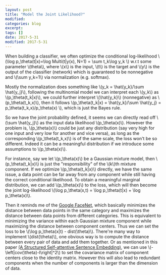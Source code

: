 ```yaml
---	
layout: post	
title: "Model the Joint Likelihood?"	
modified:	
categories: blog	
excerpt:	
tags: []	
date: 2017-5-31	
modified: 2017-5-31	
---	
```

	
When building a classifier, we often optimize the conditional log-likelihood \\(\log p_\theta(t\|x)=\log Multi(t\|y(x), N=1) = \sum t_k\log y_k \\) w.r.t some parameter \\(theta\\), where \\(x\\) is the input, \\(t\\) is the target and \\(y\\) is the output of the classifier (network) which is guaranteed to be nonnegative and \\(\sum y_k=1\\) via normalization (e.g. softmax).	
	
Mostly the normalization does something like \\(y_k = \hat{y_k}/\sum \hat{y_j}\\), following the multinomial model we can interpret each \\(y_k\\) as \\(p_\theta(t_k\|x)\\), we could further interpret \\(\hat{y_k}\\) (nonnegative) as \\(p_\theta(t_k,x)\\), then it follows \\(p_\theta(t_k\|x) = \hat{y_k}/\sum \hat{y_j} = p_\theta(t_k,x)/p_\theta(x) \\), which is just the Bayes rule.	
	
So we have the joint probability defined, it seems we can directly read off \\(\sum \hat{y_j}\\) as the input data likelihood \\(p_\theta(x)\\). However the problem is, \\(p_\theta(x)\\) could be just any distribution (say very high for one input and very low for another and vice versa), as long as the corresponding \\(p_\theta(t_k,x)\\) is of the same scale, the loss won't be so different. Indeed it can be a meaningful distribution if we introduce some assumptions to \\(p_\theta(x)\\).

For instance, say we let \\(p_\theta(x)\\) be a Gaussian mixture model, then \\(p_\theta(t_k\|x)\\) is just the "responsibility" of the \\(k\\)th mixture component. If we optimize \\(p_\theta(t_k\|x)\\) directly, we have the same issue, a data point can be far away from any component while still having the correct conditional likelihood. To obtain a meaningful marginal distribution, we can add \\(p_\theta(x)\\) to the loss, which will then become the joint log-likelihood \\(\log p_\theta(x,t) = \log p_\theta(t\|x) + \log p_\theta(x)\\).

Then it reminds me of the [Google FaceNet](https://www.cv-foundation.org/openaccess/content_cvpr_2015/ext/1A_089_ext.pdf), which basically minimizes the distance between data points in the same category and maximizes the distance between data points from different categories. This is equivalent to minimizing the variance within each Gaussian mixture component while maximizing the distance between component centers. Thus we can set the loss to be \\(\log p_\theta(x\|t) - dist(\theta)\\). There're many way to implement \\(dist(\theta)\\), one obvious way is to compute the distance between every pair of data and add them together. Or as mentioned in this paper [(A Structured Self-attentive Sentence Embedding)](https://arxiv.org/pdf/1703.03130.pdf), we can use \\(-\left\|cov(\theta)-I\right\|^2\\) to set the covariance matrix of component centers close to the identity matrix. However this will also lead to redundant components when the number of components is larger than the dimension of data.
